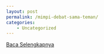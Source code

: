 ```yaml
---
layout: post
permalink: /mimpi-debat-sama-teman/
categories:
    - Uncategorized
---
```


[Baca Selengkapnya](/03)